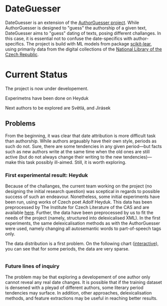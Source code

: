 # DateGuesser
DateGuesser is an extension of the [AuthorGuesser project](https://github.com/DigilabNLCR/AuthorGuesser). While AuthorGuesser is designed to "guess" the authorship of a given text, DateGuesser aims to "guess" dating of texts, posing different challanges. In this case, it is essential not to confuse the date-specifics with author-specifics. The project is build with ML models from package [scikit-lear](https://scikit-learn.org/stable/), using primarily data from the digital collections of the [National Library of the Czech Republic](https://www.en.nkp.cz/).

# Current Status

The project is now under developement.

Experimetns have been done on Heyduk

Next authors to be explored are Světlá, and Jirásek

## Problems
From the beginning, it was clear that date attribution is more difficult task than authorship. While authors argauably have their own style, periods as such do not. Sure, there are some tendencies in any given period—but facts such as new authors write at the same time when the old ones are still active (but do not always change their writing to the new tendencies)—make this task possibly ill-aimed. Still, it is worth exploring.

### First experimental result: Heyduk

Because of the challanges, the current team working on the project (no designing the initial research question) was sceptical in regards to possible success of such an endeavour. Nonetheless, some initial experiments have been run, using works of Czech poet Adolf Heyduk. This data has been preprocessed by The Institute for Czech Literature of the CAS and are available [here](https://data.ucl.cas.cz/s/To3TMSK2G6SC6KQ). Further, the data have been preprocessed by us to fit the needs of the project (namely, structured into delexicalised XML). In the first experiments, the same delexicalisation methods as with the AuthorGuesser were used, namely changing all autosemantic words to part-of-speech tags only.

The data distribution is a first problem. On the following chart ([interactive](https://public.flourish.studio/visualisation/20673921/)), you can see that for some periods, the data are very sparse.

![]()

### Future lines of inquiry

The problem may be that exploring a developement of one author only cannot reveal any real date changes. It is possible that if the training dataset is densened with a pleyad of different authors, some literary period tendencies may surface. In addition, other approaches, delexicalisation methods, and feature extractions may be useful in reaching better results.